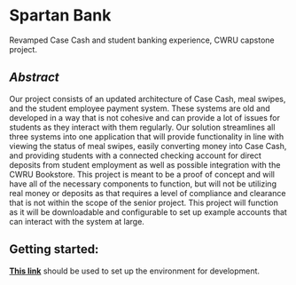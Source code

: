 # Spartan Bank
Revamped Case Cash and student banking experience, CWRU capstone project.

## *Abstract*
Our project consists of an updated architecture of Case Cash, meal swipes, and the student employee payment system.  These systems are old and developed in a way that is not cohesive and can provide a lot of issues for students as they interact with them regularly.  Our solution streamlines all three systems into one application that will provide functionality in line with viewing the status of meal swipes, easily converting money into Case Cash, and providing students with a connected checking account for direct deposits from student employment as well as possible integration with the CWRU Bookstore.  This project is meant to be a proof of concept and will have all of the necessary components to function, but will not be utilizing real money or deposits as that requires a level of compliance and clearance that is not within the scope of the senior project.  This project will function as it will be downloadable and configurable to set up example accounts that can interact with the system at large.

## Getting started:
**[This link](https://kotlinlang.org/docs/multiplatform-mobile-setup.html)** should be used to set up the environment for development.

